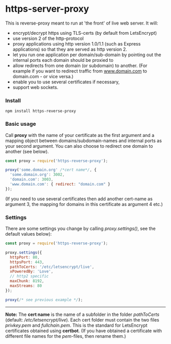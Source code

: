 # https-server-proxy

This is reverse-proxy meant to run at 'the front' of live web server. It will:

* encrypt/decrypt https using TLS-certs (by default from LetsEncrypt)
* use version 2 of the http-protocol
* proxy applications using http version 1.0/1.1 (such as Express applications) so that they are served as http version 2.
* let you run one application per domain/sub-domain by pointing out the internal ports each domain should be proxied to
* allow redirects from one domain (or subdomain) to another. (For example if you want to redirect traffic from www.domain.com to domain.com - or vice versa.)
* enable you to use several certificates if necessary, 
* support web sockets.

### Install

```
npm install https-reverse-proxy
```

### Basic usage
Call **proxy** with the name of your certificate as the first argument and a mapping object between domains/subdomain-names and internal ports as your second argument. You can also choose to redirect one domain to another (see below).

```js
const proxy = require('https-reverse-proxy');

proxy('some.domain.org' /*cert name*/, {
  'some.domain.org': 3002,
  'domain.com': 3003,
  'www.domain.com': { redirect: "domain.com" }
});
```

(If you need to use several certificates then add another cert-name as argument 3, the mapping for domains in this certificate as argument 4 etc.)

### Settings
There are some settings you change by calling *proxy.settings()*, see the default values below):

```js
const proxy = require('https-reverse-proxy');

proxy.settings({
  httpPort: 80,
  httpsPort: 443,
  pathToCerts: '/etc/letsencrypt/live',
  xPoweredBy: 'Love',
  // http2 specific
  maxChunk: 8192,
  maxStreams: 80
});

proxy(/* see previous example */);
```

---

**Note:** The **cert name** is the name of a subfolder in the folder *pathToCerts* (default: */etc/letsencrypt/live*). Each cert folder must contain the two files *privkey.pem* and *fullchain.pem*. This is the standard for LetsEncrypt certificates obtained using **certbot**. (If you have obtained a certificate with different file names for the *pem*-files, then rename them.)